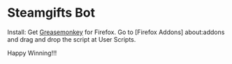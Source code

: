 Steamgifts Bot
===========

Install:
Get [Greasemonkey](https://addons.mozilla.org/en-US/firefox/addon/greasemonkey/) for Firefox.
Go to [Firefox Addons] about:addons and drag and drop the script at User Scripts.


Happy Winning!!!


